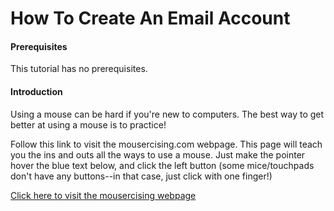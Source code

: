 # How To Create An Email Account

#### Prerequisites

This tutorial has no prerequisites.

#### Introduction

Using a mouse can be hard if you're new to computers.  The best way to get better at using a mouse is to practice!

Follow this link to visit the mousercising.com webpage.  This page will teach you the ins and outs all the ways to use a mouse.  Just make the pointer hover the blue text below, and click the left button (some mice/touchpads don't have any buttons--in that case, just click with one finger!)

[Click here to visit the mousercising webpage](http://www.pclibrary.org/mousing/mousercise.htm "click on this!")
